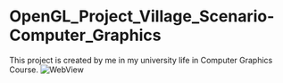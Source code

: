 # OpenGL_Project_Village_Scenario-Computer_Graphics
This project is created by me in my university life in Computer Graphics Course.
![WebView](view.png)
